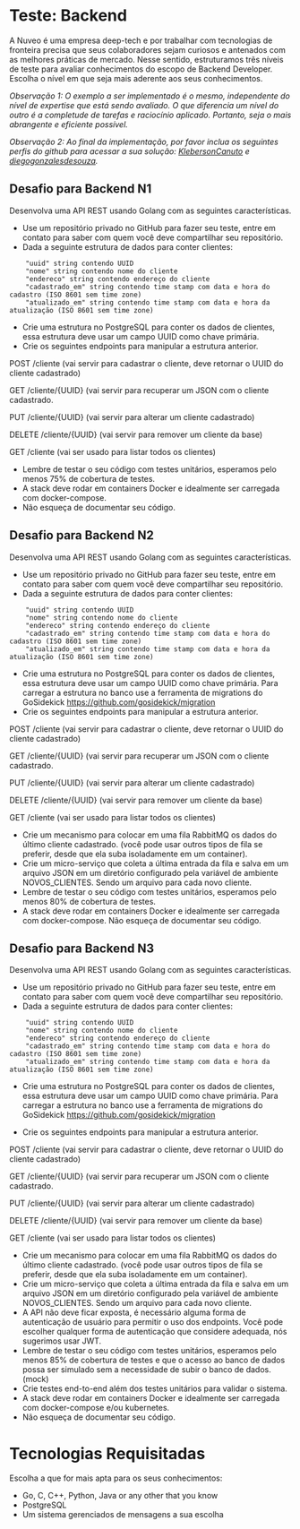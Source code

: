 # Teste: Backend

A Nuveo é uma empresa deep-tech e por trabalhar com tecnologias de fronteira precisa que seus colaboradores sejam curiosos e antenados com as melhores práticas de mercado. Nesse sentido, estruturamos trẽs níveis de teste para avaliar conhecimentos do escopo de Backend Developer. Escolha o nível em que seja mais aderente aos seus conhecimentos.

_*Observação 1:*_ _O exemplo a ser implementado é o mesmo, independente do nível de expertise que está sendo avaliado. O que diferencia  um nível do outro é a completude de tarefas e raciocínio aplicado. Portanto, seja o mais abrangente e eficiente possível._

_*Observação 2:*_ _Ao final da implementação, por favor inclua os seguintes perfis do github para acessar a sua solução: [KlebersonCanuto](https://github.com/KlebersonCanuto) e [diegogonzalesdesouza](https://github.com/diegogonzalesdesouza)._

## Desafio para Backend N1

Desenvolva uma API REST usando Golang com as seguintes características.

 - Use um repositório privado no GitHub para fazer seu teste, entre em contato para saber com quem você deve compartilhar seu repositório.
 - Dada a seguinte estrutura de dados para conter clientes:

```
	"uuid" string contendo UUID
	"nome" string contendo nome do cliente
	"endereco" string contendo endereço do cliente
	"cadastrado_em" string contendo time stamp com data e hora do cadastro (ISO 8601 sem time zone)
	"atualizado_em" string contendo time stamp com data e hora da atualização (ISO 8601 sem time zone)
```

 - Crie uma estrutura no PostgreSQL para conter os dados de clientes, essa estrutura deve usar um campo UUID como chave primária.
 - Crie os seguintes endpoints para manipular a estrutura anterior. 

POST  /cliente (vai servir para cadastrar o cliente, deve retornar o UUID do cliente cadastrado)

GET    /cliente/{UUID} (vai servir para recuperar um JSON com o cliente cadastrado.

PUT    /cliente/{UUID} (vai servir para alterar um cliente cadastrado)

DELETE /cliente/{UUID} (vai servir para remover um cliente da base)

GET /cliente (vai ser usado para listar todos os clientes)

 - Lembre de testar o seu código com testes unitários, esperamos pelo menos 75% de cobertura de testes.
 - A stack deve rodar em containers Docker e idealmente ser carregada com docker-compose.
 - Não esqueça de documentar seu código.

## Desafio para Backend N2

Desenvolva uma API REST usando Golang com as seguintes características.

 - Use um repositório privado no GitHub para fazer seu teste, entre em contato para saber com quem você deve compartilhar seu repositório.
 - Dada a seguinte estrutura de dados para conter clientes:

```
	"uuid" string contendo UUID
	"nome" string contendo nome do cliente
	"endereco" string contendo endereço do cliente
	"cadastrado_em" string contendo time stamp com data e hora do cadastro (ISO 8601 sem time zone)
	"atualizado_em" string contendo time stamp com data e hora da atualização (ISO 8601 sem time zone)
```

 - Crie uma estrutura no PostgreSQL para conter os dados de clientes, essa estrutura deve usar um campo UUID como chave primária. Para carregar a estrutura no banco use a ferramenta de migrations do GoSidekick https://github.com/gosidekick/migration
 - Crie os seguintes endpoints para manipular a estrutura anterior. 

POST  /cliente (vai servir para cadastrar o cliente, deve retornar o UUID do cliente cadastrado)

GET    /cliente/{UUID} (vai servir para recuperar um JSON com o cliente cadastrado.

PUT    /cliente/{UUID} (vai servir para alterar um cliente cadastrado)

DELETE /cliente/{UUID} (vai servir para remover um cliente da base)

GET /cliente (vai ser usado para listar todos os clientes)

 - Crie um mecanismo para colocar em uma fila RabbitMQ os dados do último cliente cadastrado. (você pode usar outros tipos de fila se preferir, desde que ela suba isoladamente em um container).
 - Crie um micro-serviço que coleta a última entrada da fila e salva em um arquivo JSON em um diretório configurado pela variável de ambiente NOVOS_CLIENTES. Sendo um arquivo para cada novo cliente.
 - Lembre de testar o seu código com testes unitários, esperamos pelo menos 80% de cobertura de testes.
 - A stack deve rodar em containers Docker e idealmente ser carregada com docker-compose.
Não esqueça de documentar seu código.

## Desafio para Backend N3

Desenvolva uma API REST usando Golang com as seguintes características.

 - Use um repositório privado no GitHub para fazer seu teste, entre em contato para saber com quem você deve compartilhar seu repositório.
 - Dada a seguinte estrutura de dados para conter clientes:

```
	"uuid" string contendo UUID
	"nome" string contendo nome do cliente
	"endereco" string contendo endereço do cliente
	"cadastrado_em" string contendo time stamp com data e hora do cadastro (ISO 8601 sem time zone)
	"atualizado_em" string contendo time stamp com data e hora da atualização (ISO 8601 sem time zone)
```

 - Crie uma estrutura no PostgreSQL para conter os dados de clientes, essa estrutura deve usar um campo UUID como chave primária. Para carregar a estrutura no banco use a ferramenta de migrations do GoSidekick https://github.com/gosidekick/migration

 - Crie os seguintes endpoints para manipular a estrutura anterior. 
 
POST  /cliente (vai servir para cadastrar o cliente, deve retornar o UUID do cliente cadastrado)

GET    /cliente/{UUID} (vai servir para recuperar um JSON com o cliente cadastrado.

PUT    /cliente/{UUID} (vai servir para alterar um cliente cadastrado)

DELETE /cliente/{UUID} (vai servir para remover um cliente da base)

GET /cliente (vai ser usado para listar todos os clientes)

 - Crie um mecanismo para colocar em uma fila RabbitMQ os dados do último cliente cadastrado. (você pode usar outros tipos de fila se preferir, desde que ela suba isoladamente em um container).
 - Crie um micro-serviço que coleta a última entrada da fila e salva em um arquivo JSON em um diretório configurado pela variável de ambiente NOVOS_CLIENTES. Sendo um arquivo para cada novo cliente.
 - A API não deve ficar exposta, é necessário alguma forma de autenticação de usuário para permitir o uso dos endpoints. Você pode escolher qualquer forma de autenticação que considere adequada, nós sugerimos usar JWT.
 - Lembre de testar o seu código com testes unitários, esperamos pelo menos 85% de cobertura de testes e que o acesso ao banco de dados possa ser simulado sem a necessidade de subir o banco de dados. (mock)
 - Crie testes end-to-end além dos testes unitários para validar o sistema.
 - A stack deve rodar em containers Docker e idealmente ser carregada com docker-compose e/ou kubernetes.
 - Não esqueça de documentar seu código.

# Tecnologias Requisitadas

Escolha a que for mais apta para os seus conhecimentos:

- Go, C, C++, Python, Java or any other that you know
- PostgreSQL
- Um sistema gerenciados de mensagens a sua escolha
